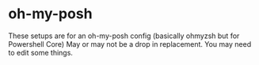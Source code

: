 # oh-my-posh

These setups are for an oh-my-posh config (basically ohmyzsh but for Powershell Core)
May or may not be a drop in replacement. You may need to edit some things.
